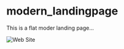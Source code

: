 # modern_landingpage
This is a flat moder landing page...



![Web Site](/modern_landingpage/src/assets/site/screencapture-modern-landingpage-vercel-app-2021-10-07-09_52_15.png)